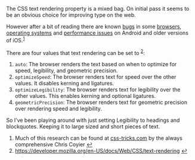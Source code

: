 The CSS text rendering property is a mixed bag. On initial pass it seems to be an obvious choice for improving type on the web.

However after a bit of reading there are known [bugs](https://github.com/h5bp/html5-boilerplate/issues/78 "HTML5 Boilerplate GitHub") in some [browsers](https://code.google.com/p/chromium/issues/detail?id=114719 "Chromium Issues"), [operating systems](https://code.google.com/p/android/issues/detail?id=15067 "Android Issues") and [performance issues](http://www.marco.org/2012/11/15/text-rendering-optimize-legibility "Marco.org") on Android and older versions of iOS.<sup>[1](#fn1)</sup>

There are four values that text rendering can be set to <sup>[2](#fn2)</sup>:

1. `auto`: The browser renders the text based on when to optimize for speed, legibility, and geometric precision.
2. `optimizeSpeed`: The browser renders text for speed over the other values. It disables kerning and ligatures.
3. `optimizeLegibility`: The browser renders text for legibility over the other values. This enables kerning and optional ligatures.
4. `geometricPrecision`: The browser renders text for geometric precision over rendering speed and legibility.

So I’ve been playing around with just setting Legibility to headings and blockquotes. Keeping it to large sized and short pieces of text.

<ol id="footnotes">
	<li id="fn1">Much of this research can be found at <a href="https://css-tricks.com/almanac/properties/t/text-rendering/">css-tricks.com</a> by the always comprehensive Chris Coyier <a href="#ffn1">&#8617;</a></li>
	<li id="fn2"><a href="https://developer.mozilla.org/en-US/docs/Web/CSS/text-rendering">https://developer.mozilla.org/en-US/docs/Web/CSS/text-rendering</a> <a href="#ffn2">&#8617;</a></li>
</ol>
